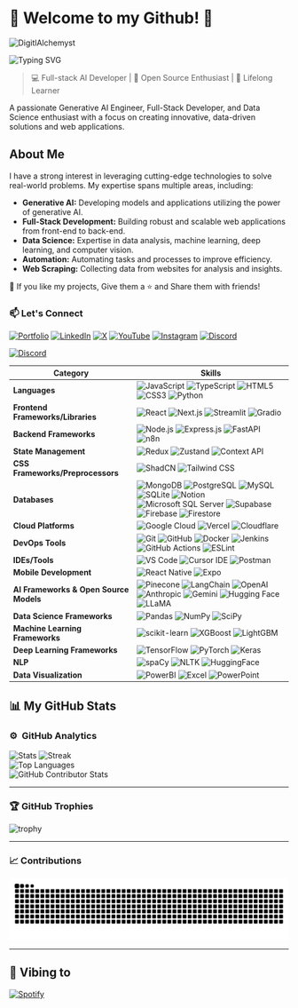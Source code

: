 # 🌟 Welcome to my Github! 🚀
<div align="center">
  <img align="left" src="https://komarev.com/ghpvc/?username=Gaurav-Wankhede&label=Profile%20views&color=0e75b6&style=flat" alt="DigitlAlchemyst" />
</div>
<br />

![Typing SVG](https://readme-typing-svg.herokuapp.com?color=%2336BCF7¢er=true&vCenter=true&width=600&lines=Welcome,+I+am+Gaurav+Wankhede;TECH+VERSE+YOUTUBER;I+am+a+self+taught+Full+Stack+AI+Solution+Architect)

> 💻 Full-stack AI Developer | 🚀 Open Source Enthusiast | 🌱 Lifelong Learner

A passionate Generative AI Engineer, Full-Stack Developer, and Data Science enthusiast with a focus on creating innovative, data-driven solutions and web applications.

## About Me

I have a strong interest in leveraging cutting-edge technologies to solve real-world problems. My expertise spans multiple areas, including:

*   **Generative AI:** Developing models and applications utilizing the power of generative AI.
*   **Full-Stack Development:** Building robust and scalable web applications from front-end to back-end.
*   **Data Science:** Expertise in data analysis, machine learning, deep learning, and computer vision.
*   **Automation:** Automating tasks and processes to improve efficiency.
*   **Web Scraping:** Collecting data from websites for analysis and insights.

💙 If you like my projects, Give them a ⭐ and Share them with friends!

### 📫 Let's Connect

[![Portfolio](https://img.shields.io/badge/Portfolio-4285F4?style=for-the-badge&logo=About.me&logoColor=white)](https://gaurav-wankhede.vercel.app/)
[![LinkedIn](https://img.shields.io/badge/LinkedIn-0077B5?style=for-the-badge&logo=linkedin&logoColor=white)](https://www.linkedin.com/in/wankhede-gaurav/)
[![X](https://img.shields.io/badge/X-000000?style=for-the-badge&logo=x&logoColor=white)](https://x.com/GTechverse16703)
[![YouTube](https://img.shields.io/badge/YouTube-FF0000?style=for-the-badge&logo=youtube&logoColor=white)](https://www.youtube.com/@GauravWankhede-TECHVERSE)
[![Instagram](https://img.shields.io/badge/Instagram-E4405F?style=for-the-badge&logo=instagram&logoColor=white)](https://www.instagram.com/_gaurav_wankhede_/)
[![Discord](https://img.shields.io/badge/Discord-7289DA?style=for-the-badge&logo=discord&logoColor=white)](https://discord.com/users/heroic8265)


[![Discord](https://img.shields.io/discord/1110703957640220777?color=purple&label=discord&logo=discord&style=plastic)](https://discord.gg/fD94w8f)

<table>
  <thead>
    <tr>
      <th>Category</th>
      <th>Skills</th>
    </tr>
  </thead>
  <tbody>
    <!-- Languages -->
    <tr>
      <td><strong>Languages</strong></td>
      <td>
        <img src="https://img.shields.io/badge/-JavaScript-F7DF1E?style=flat-square&logo=javascript&logoColor=black" alt="JavaScript">
        <img src="https://img.shields.io/badge/-TypeScript-3178C6?style=flat-square&logo=typescript&logoColor=white" alt="TypeScript">
        <img src="https://img.shields.io/badge/-HTML5-E34F26?style=flat-square&logo=html5&logoColor=white" alt="HTML5">
        <img src="https://img.shields.io/badge/-CSS3-1572B6?style=flat-square&logo=css3&logoColor=white" alt="CSS3">
        <img src="https://img.shields.io/badge/-Python-3776AB?style=flat-square&logo=python&logoColor=white" alt="Python">
      </td>
    </tr>
    <!-- Frontend Frameworks/Libraries -->
    <tr>
      <td><strong>Frontend Frameworks/Libraries</strong></td>
      <td>
        <img src="https://img.shields.io/badge/-React-61DAFB?style=flat-square&logo=react&logoColor=black" alt="React">
        <img src="https://img.shields.io/badge/-Next.js-000000?style=flat-square&logo=next.js&logoColor=white" alt="Next.js">
        <img src="https://img.shields.io/badge/-Streamlit-FF4B4B?style=flat-square&logo=streamlit&logoColor=white" alt="Streamlit">
        <img src="https://img.shields.io/badge/-Gradio-2B2B2B?style=flat-square&logo=gradio&logoColor=white" alt="Gradio">
      </td>
    </tr>
    <!-- Backend Frameworks -->
    <tr>
      <td><strong>Backend Frameworks</strong></td>
      <td>
        <img src="https://img.shields.io/badge/-Node.js-339933?style=flat-square&logo=node.js&logoColor=white" alt="Node.js">
        <img src="https://img.shields.io/badge/-Express.js-000000?style=flat-square&logo=express&logoColor=white" alt="Express.js">
        <img src="https://img.shields.io/badge/-FastAPI-009688?style=flat-square&logo=fastapi&logoColor=white" alt="FastAPI">
        <img src="https://img.shields.io/badge/-n8n-1F8BFC?style=flat-square&logo=n8n&logoColor=white" alt="n8n">
      </td>
    </tr>
    <!-- State Management -->
    <tr>
      <td><strong>State Management</strong></td>
      <td>
        <img src="https://img.shields.io/badge/-Redux-764ABC?style=flat-square&logo=redux&logoColor=white" alt="Redux">
        <img src="https://img.shields.io/badge/-Zustand-000000?style=flat-square&logo=zustand&logoColor=white" alt="Zustand">
        <img src="https://img.shields.io/badge/-Context%20API-61DAFB?style=flat-square&logo=react&logoColor=black" alt="Context API">
      </td>
    </tr>
    <!-- CSS Frameworks/Preprocessors -->
    <tr>
      <td><strong>CSS Frameworks/Preprocessors</strong></td>
      <td>
        <img src="https://img.shields.io/badge/-ShadCN-000000?style=flat-square&logo=shadcn&logoColor=white" alt="ShadCN">
        <img src="https://img.shields.io/badge/-Tailwind%20CSS-38B2AC?style=flat-square&logo=tailwind-css&logoColor=white" alt="Tailwind CSS">
      </td>
    </tr>
    <!-- Databases -->
    <tr>
      <td><strong>Databases</strong></td>
      <td>
        <img src="https://img.shields.io/badge/-MongoDB-47A248?style=flat-square&logo=mongodb&logoColor=white" alt="MongoDB">
        <img src="https://img.shields.io/badge/-PostgreSQL-336791?style=flat-square&logo=postgresql&logoColor=white" alt="PostgreSQL">
        <img src="https://img.shields.io/badge/-MySQL-4479A1?style=flat-square&logo=mysql&logoColor=white" alt="MySQL">
        <img src="https://img.shields.io/badge/-SQLite-003B57?style=flat-square&logo=sqlite&logoColor=white" alt="SQLite">
        <img src="https://img.shields.io/badge/-Notion-000000?style=flat-square&logo=notion&logoColor=white" alt="Notion">
        <img src="https://img.shields.io/badge/-Microsoft%20SQL%20Server-CC2927?style=flat-square&logo=microsoft-sql-server&logoColor=white" alt="Microsoft SQL Server">
        <img src="https://img.shields.io/badge/-Supabase-3ECF8E?style=flat-square&logo=supabase&logoColor=white" alt="Supabase">
        <img src="https://img.shields.io/badge/-Firebase-FFCA28?style=flat-square&logo=firebase&logoColor=black" alt="Firebase">
        <img src="https://img.shields.io/badge/-Firestore-FFCA28?style=flat-square&logo=firebase&logoColor=black" alt="Firestore">
      </td>
    </tr>
    <!-- Cloud Platforms -->
    <tr>
      <td><strong>Cloud Platforms</strong></td>
      <td>
        <img src="https://img.shields.io/badge/-Google%20Cloud-4285F4?style=flat-square&logo=google-cloud&logoColor=white" alt="Google Cloud">
        <img src="https://img.shields.io/badge/-Vercel-000000?style=flat-square&logo=vercel&logoColor=white" alt="Vercel">
        <img src="https://img.shields.io/badge/-Cloudflare-F38020?style=flat-square&logo=cloudflare&logoColor=white" alt="Cloudflare">
      </td>
    </tr>
    <!-- DevOps Tools -->
    <tr>
      <td><strong>DevOps Tools</strong></td>
      <td>
        <img src="https://img.shields.io/badge/-Git-F05032?style=flat-square&logo=git&logoColor=white" alt="Git">
        <img src="https://img.shields.io/badge/-GitHub-181717?style=flat-square&logo=github&logoColor=white" alt="GitHub">
        <img src="https://img.shields.io/badge/-Docker-2496ED?style=flat-square&logo=docker&logoColor=white" alt="Docker">
        <img src="https://img.shields.io/badge/-Jenkins-D24939?style=flat-square&logo=jenkins&logoColor=white" alt="Jenkins">
        <img src="https://img.shields.io/badge/-GitHub%20Actions-2088FF?style=flat-square&logo=github-actions&logoColor=white" alt="GitHub Actions">
        <img src="https://img.shields.io/badge/-ESLint-4B32C3?style=flat-square&logo=eslint&logoColor=white" alt="ESLint">
      </td>
    </tr>
    <!-- IDEs/Tools -->
    <tr>
      <td><strong>IDEs/Tools</strong></td>
      <td>
        <img src="https://img.shields.io/badge/-VS%20Code-007ACC?style=flat-square&logo=visual-studio-code&logoColor=white" alt="VS Code">
        <img src="https://img.shields.io/badge/-Cursor%20IDE-000000?style=flat-square&logo=cursor-ide&logoColor=white" alt="Cursor IDE">
        <img src="https://img.shields.io/badge/-Postman-FF6C37?style=flat-square&logo=postman&logoColor=white" alt="Postman">
      </td>
    </tr>
    <!-- Mobile Development -->
    <tr>
      <td><strong>Mobile Development</strong></td>
      <td>
        <img src="https://img.shields.io/badge/-React%20Native-61DAFB?style=flat-square&logo=react&logoColor=black" alt="React Native">
        <img src="https://img.shields.io/badge/-Expo-000020?style=flat-square&logo=expo&logoColor=white" alt="Expo">
      </td>
    </tr>
   <tr>
  <td><strong>AI Frameworks & Open Source Models</strong></td>
  <td>
    <img src="https://img.shields.io/badge/-Pinecone-000000?style=flat-square&logo=pinecone&logoColor=white" alt="Pinecone">
    <img src="https://img.shields.io/badge/-LangChain-000000?style=flat-square&logo=langchain&logoColor=white" alt="LangChain">
    <img src="https://img.shields.io/badge/-OpenAI-412991?style=flat-square&logo=openai&logoColor=white" alt="OpenAI">
    <img src="https://img.shields.io/badge/-Anthropic-000000?style=flat-square&logo=anthropic&logoColor=white" alt="Anthropic">
    <img src="https://img.shields.io/badge/-Gemini-4285F4?style=flat-square&logo=google&logoColor=white" alt="Gemini">
    <img src="https://img.shields.io/badge/-HuggingFace-2D2D2D?style=flat-square&logo=huggingface&logoColor=white" alt="Hugging Face">
    <img src="https://img.shields.io/badge/-LLaMA-FF9900?style=flat-square&logo=llama&logoColor=white" alt="LLaMA">
  </td>
</tr>
    <!-- Data Science Frameworks -->
    <tr>
      <td><strong>Data Science Frameworks</strong></td>
      <td>
        <img src="https://img.shields.io/badge/-Pandas-150458?style=flat-square&logo=pandas&logoColor=white" alt="Pandas">
        <img src="https://img.shields.io/badge/-NumPy-013243?style=flat-square&logo=numpy&logoColor=white" alt="NumPy">
        <img src="https://img.shields.io/badge/-SciPy-8CAAE6?style=flat-square&logo=scipy&logoColor=white" alt="SciPy">
      </td>
    </tr>
    <!-- Machine Learning Frameworks -->
    <tr>
      <td><strong>Machine Learning Frameworks</strong></td>
      <td>
        <img src="https://img.shields.io/badge/-scikit--learn-F7931E?style=flat-square&logo=scikit-learn&logoColor=white" alt="scikit-learn">
        <img src="https://img.shields.io/badge/-XGBoost-FF6600?style=flat-square&logo=xgboost&logoColor=white" alt="XGBoost">
        <img src="https://img.shields.io/badge/-LightGBM-32CD32?style=flat-square&logo=lightgbm&logoColor=white" alt="LightGBM">
      </td>
    </tr>
    <!-- Deep Learning Frameworks -->
    <tr>
      <td><strong>Deep Learning Frameworks</strong></td>
      <td>
        <img src="https://img.shields.io/badge/-TensorFlow-FF6F00?style=flat-square&logo=tensorflow&logoColor=white" alt="TensorFlow">
        <img src="https://img.shields.io/badge/-PyTorch-EE4C2C?style=flat-square&logo=pytorch&logoColor=white" alt="PyTorch">
        <img src="https://img.shields.io/badge/-Keras-D00000?style=flat-square&logo=keras&logoColor=white" alt="Keras">
      </td>
    </tr>
    <!-- NLP -->
    <tr>
      <td><strong>NLP</strong></td>
      <td>
        <img src="https://img.shields.io/badge/-spaCy-2C2D72?style=flat-square&logo=spacy&logoColor=white" alt="spaCy">
        <img src="https://img.shields.io/badge/-NLTK-2C7D9D?style=flat-square&logo=nltk&logoColor=white" alt="NLTK">
        <img src="https://img.shields.io/badge/-HuggingFace-2D2D2D?style=flat-square&logo=huggingface&logoColor=white" alt="HuggingFace">
      </td>
    </tr>
    <!-- Data Visualization -->
    <tr>
      <td><strong>Data Visualization</strong></td>
      <td>
        <img src="https://img.shields.io/badge/-PowerBI-F2C811?style=flat-square&logo=power-bi&logoColor=white" alt="PowerBI">
        <img src="https://img.shields.io/badge/-Excel-217346?style=flat-square&logo=microsoft-excel&logoColor=white" alt="Excel">
        <img src="https://img.shields.io/badge/-PowerPoint-D24726?style=flat-square&logo=microsoft-powerpoint&logoColor=white" alt="PowerPoint">
      </td>
    </tr>
  </tbody>
</table>



## 📊 My GitHub Stats

### ⚙️ &nbsp;GitHub Analytics

<div style="display: flex; flex-direction: column;">
<div>

</div>
<div>
    <img alt="Stats" src="https://github-readme-stats.vercel.app/api?username=Gaurav-Wankhede&theme=tokyonight&show_icons=true&hide_border=true&count_private=true" />
    <img alt="Streak" src="https://github-readme-streak-stats.herokuapp.com/?user=Gaurav-Wankhede&theme=tokyonight&hide_border=true" />

</div>
    <img alt="Top Languages" src="https://github-readme-stats.vercel.app/api/top-langs/?username=Gaurav-Wankhede&theme=tokyonight&show_icons=true&hide_border=true&layout=donut&count_private=true" />
<img src="https://github-contributor-stats.vercel.app/api?username=Gaurav-Wankhede&limit=5&theme=tokyonight&combine_all_yearly_contributions=true" alt="GitHub Contributor Stats" />
</div>

---

### 🏆 GitHub Trophies

![trophy](https://github-profile-trophy.vercel.app/?username=Gaurav-Wankhede&theme=monokai&row=1&column=8)

---

### 📈 Contributions

![Snake animation](https://github.com/Digitl-Alchemyst/Digitl-Alchemyst/blob/output/github-contribution-grid-snake-dark.svg)

---

## 🎵 Vibing to

[![Spotify](https://novatorem.vercel.app/api/spotify)](https://open.spotify.com/playlist/06OuLrsfhiRvNpLoenfRtE)
